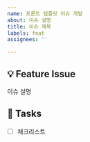 ```yaml
---
name: 프론트 템플릿 이슈 개발
about: 이슈 설명
title: 이슈 제목
labels: feat
assignees: ''

---
```


## 💡 Feature Issue
<!-- 관련 이슈에 대해 설명해주세요. -->
이슈 설명

## 🌿  Tasks
<!-- 이슈 내 체크리스트들을 적어주세요. -->
- [ ] 체크리스트
